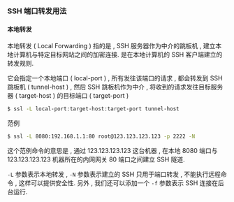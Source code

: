 ### SSH 端口转发用法

#### 本地转发

本地转发 ( Local Forwarding ) 指的是 , SSH 服务器作为中介的跳板机 , 建立本地计算机与特定目标网站之间的加密连接. 是在本地计算机的 SSH 客户端建立的转发规则.

它会指定一个本地端口 ( local-port ) , 所有发往该端口的请求 , 都会转发到 SSH 跳板机 ( tunnel-host ) , 然后 SSH 跳板机作为中介 , 将收到的请求发往目标服务器 ( target-host ) 的目标端口 ( target-port )

```bash
$ ssl -L local-port:target-host:target-port tunnel-host
```

范例 

```bash
$ ssl -L 8080:192.168.1.1:80 root@123.123.123.123 -p 2222 -N
```

这个范例命令的意思是 , 通过 123.123.123.123 这台机器 , 在本地 8080 端口与 123.123.123.123 机器所在的内网网关 80 端口之间建立 SSH 隧道.

`-L`  参数表示本地转发 , `-N`  参数表示建立的 SSH 只用于端口转发 , 不能执行远程命令 , 这样可以提供安全性. 另外 , 我们还可以添加一个 `-f` 参数表示 SSH 连接在后台运行.
